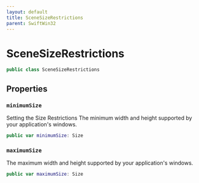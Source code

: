 ```yaml
---
layout: default
title: SceneSizeRestrictions
parent: SwiftWin32
---
```

# SceneSizeRestrictions

``` swift
public class SceneSizeRestrictions 
```

## Properties

### `minimumSize`

Setting the Size Restrictions
The minimum width and height supported by your application's windows.

``` swift
public var minimumSize: Size 
```

### `maximumSize`

The maximum width and height supported by your application's windows.

``` swift
public var maximumSize: Size 
```
